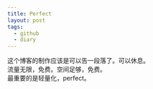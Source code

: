 ```yaml
---
title: Perfect
layout: post
tags:
  - github
  - diary
---
```


这个博客的制作应该是可以告一段落了。可以休息。  
流量无限，免费。空间足够，免费。  
最重要的是轻量化，perfect。